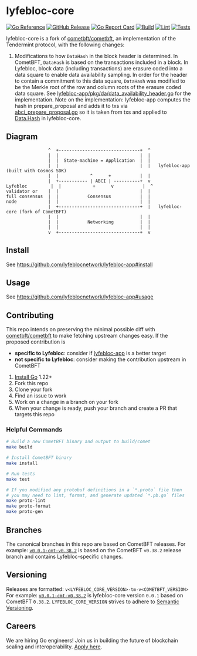 # lyfebloc-core

[![Go Reference](https://img.shields.io/badge/godoc-reference-blue.svg)](https://pkg.go.dev/github.com/lyfeblocnetwork/lyfebloc-core)
[![GitHub Release](https://img.shields.io/github/v/release/lyfeblocnetwork/lyfebloc-core)](https://github.com/lyfeblocnetwork/lyfebloc-core/releases/latest)
[![Go Report Card](https://goreportcard.com/badge/github.com/lyfeblocnetwork/lyfebloc-core)](https://goreportcard.com/report/github.com/lyfeblocnetwork/lyfebloc-core)
[![Build](https://github.com/lyfeblocnetwork/lyfebloc-core/actions/workflows/build.yml/badge.svg)](https://github.com/lyfeblocnetwork/lyfebloc-core/actions/workflows/build.yml)
[![Lint](https://github.com/lyfeblocnetwork/lyfebloc-core/actions/workflows/lint.yml/badge.svg)](https://github.com/lyfeblocnetwork/lyfebloc-core/actions/workflows/lint.yml)
[![Tests](https://github.com/lyfeblocnetwork/lyfebloc-core/actions/workflows/tests.yml/badge.svg)](https://github.com/lyfeblocnetwork/lyfebloc-core/actions/workflows/tests.yml)

lyfebloc-core is a fork of [cometbft/cometbft](https://github.com/cometbft/cometbft), an implementation of the Tendermint protocol, with the following changes:

1. Modifications to how `DataHash` in the block header is determined. In CometBFT, `DataHash` is based on the transactions included in a block. In Lyfebloc, block data (including transactions) are erasure coded into a data square to enable data availability sampling. In order for the header to contain a commitment to this data square, `DataHash` was modified to be the Merkle root of the row and column roots of the erasure coded data square. See [lyfebloc-app/pkg/da/data_availability_header.go](https://github.com/lyfeblocnetwork/lyfebloc-app/blob/main/pkg/da/data_availability_header.go) for the implementation. Note on the implementation: lyfebloc-app computes the hash in prepare_proposal and adds it to txs via [abci_prepare_proposal.go](https://github.com/lyfeblocnetwork/lyfebloc-app/blob/ff16dfa025678fd5e87193ef31b82c76e4e50cad/app/abci_prepare_proposal.go#L122) so it is taken from txs and applied to [Data.Hash](https://github.com/lyfeblocnetwork/lyfebloc-core/blob/316e1051f14557805c8fc377fc1ee58c0664dc69/state/execution.go#L184) in lyfebloc-core.

<!-- See [./docs/celestia-architecture](./docs/celestia-architecture/) for architecture decision records (ADRs) on Celestia modifications. -->

## Diagram

```ascii
                ^  +-------------------------------+  ^
                |  |                               |  |
                |  |  State-machine = Application  |  |
                |  |                               |  |   lyfebloc-app (built with Cosmos SDK)
                |  |            ^      +           |  |
                |  +----------- | ABCI | ----------+  v
Lyfebloc         |  |            +      v           |  ^
validator or    |  |                               |  |
full consensus  |  |           Consensus           |  |
node            |  |                               |  |
                |  +-------------------------------+  |   lyfebloc-core (fork of CometBFT)
                |  |                               |  |
                |  |           Networking          |  |
                |  |                               |  |
                v  +-------------------------------+  v
```

## Install

See <https://github.com/lyfeblocnetwork/lyfebloc-app#install>

## Usage

See <https://github.com/lyfeblocnetwork/lyfebloc-app#usage>

## Contributing

This repo intends on preserving the minimal possible diff with [cometbft/cometbft](https://github.com/cometbft/cometbft) to make fetching upstream changes easy. If the proposed contribution is

- **specific to Lyfebloc**: consider if [lyfebloc-app](https://github.com/lyfeblocnetwork/lyfebloc-app) is a better target
- **not specific to Lyfebloc**: consider making the contribution upstream in CometBFT

1. [Install Go](https://go.dev/doc/install) 1.22+
2. Fork this repo
3. Clone your fork
4. Find an issue to work
5. Work on a change in a branch on your fork
6. When your change is ready, push your branch and create a PR that targets this repo

### Helpful Commands

```sh
# Build a new CometBFT binary and output to build/comet
make build

# Install CometBFT binary
make install

# Run tests
make test

# If you modified any protobuf definitions in a `*.proto` file then
# you may need to lint, format, and generate updated `*.pb.go` files
make proto-lint
make proto-format
make proto-gen
```

## Branches

The canonical branches in this repo are based on CometBFT releases. For example: [`v0.0.1-cmt-v0.38.2`](https://github.com/lyfeblocnetwork/lyfebloc-core/tree/v0.0.1-cmt-v0.38.2) is based on the CometBFT `v0.38.2` release branch and contains Lyfebloc-specific changes.

## Versioning

Releases are formatted: `v<LYFEBLOC_CORE_VERSION>-tm-v<COMETBFT_VERSION>`
For example: [`v0.0.1-cmt-v0.38.2`](https://github.com/lyfeblocnetwork/lyfebloc-core/releases/tag/v0.0.1-cmt-v0.38.2) is lyfebloc-core version `0.0.1` based on CometBFT `0.38.2`.
`LYFEBLOC_CORE_VERSION` strives to adhere to [Semantic Versioning](http://semver.org/).

## Careers

We are hiring Go engineers! Join us in building the future of blockchain scaling and interoperability. [Apply here](https://cauchye.notion.site/Backend-engineer-4822ce9ed78b456baa7e4dde41888434).
